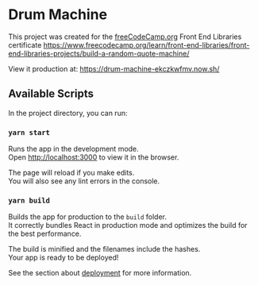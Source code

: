 # Drum Machine

This project was created for the [freeCodeCamp.org](https://www.freeCodeCamp.org) Front End Libraries certificate https://www.freecodecamp.org/learn/front-end-libraries/front-end-libraries-projects/build-a-random-quote-machine/

View it production at:
https://drum-machine-ekczkwfmv.now.sh/

## Available Scripts

In the project directory, you can run:

### `yarn start`

Runs the app in the development mode.<br />
Open [http://localhost:3000](http://localhost:3000) to view it in the browser.

The page will reload if you make edits.<br />
You will also see any lint errors in the console.

### `yarn build`

Builds the app for production to the `build` folder.<br />
It correctly bundles React in production mode and optimizes the build for the best performance.

The build is minified and the filenames include the hashes.<br />
Your app is ready to be deployed!

See the section about [deployment](https://facebook.github.io/create-react-app/docs/deployment) for more information.
